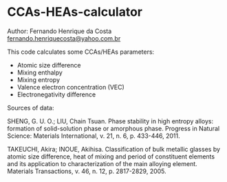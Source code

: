 # CCAs-HEAs-calculator
Author: Fernando Henrique da Costa 
fernando.henriquecosta@yahoo.com.br

This code calculates some CCAs/HEAs parameters:
- Atomic size difference
- Mixing enthalpy
- Mixing entropy
- Valence electron concentration (VEC)
- Electronegativity difference



Sources of data:

SHENG, G. U. O.; LIU, Chain Tsuan. Phase stability in high entropy alloys: formation of solid-solution phase or amorphous phase. Progress in Natural Science: Materials International, v. 21, n. 6, p. 433-446, 2011.

TAKEUCHI, Akira; INOUE, Akihisa. Classification of bulk metallic glasses by atomic size difference, heat of mixing and period of constituent elements and its application to characterization of the main alloying element. Materials Transactions, v. 46, n. 12, p. 2817-2829, 2005.
